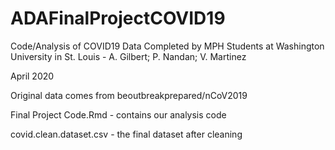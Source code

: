 # ADAFinalProjectCOVID19

Code/Analysis of COVID19 Data Completed by MPH Students at Washington University in St. Louis - A. Gilbert; P. Nandan; V. Martinez

April 2020

Original data comes from beoutbreakprepared/nCoV2019

Final Project Code.Rmd - contains our analysis code


covid.clean.dataset.csv - the final dataset after cleaning
